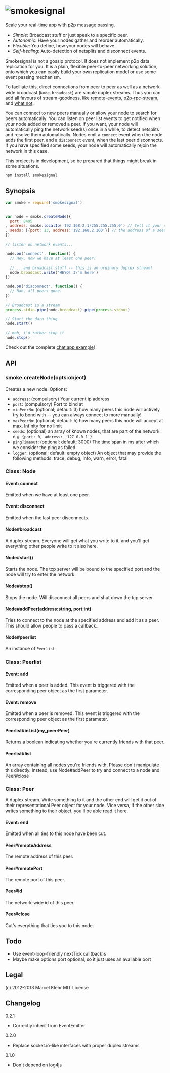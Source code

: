 # ![smokesignal](https://raw.github.com/marcelklehr/smokesignal/develop/smokesignal.png)

Scale your real-time app with p2p message passing.

* *Simple*: Broadcast stuff or just speak to a specific peer.
* *Autonomic*: Have your nodes gather and reorder automatically.
* *Flexible*: You define, how your nodes will behave.
* *Self-healing*: Auto-detection of netsplits and disconnect events.

Smokesignal is not a gossip protocol. It does not implement p2p data replication for you. It is a plain, flexible peer-to-peer networking solution, onto which you can easily build your own replication model or use some event passing mechanism.

To faciliate this, direct connections from peer to peer as well as a network-wide broadcast (`Node.broadcast`) are simple duplex streams. Thus you can add all favours of stream-goodness, like [remote-events](https://github.com/dominictarr/remote-events), [p2p-rpc-stream](https://github.com/marcelklehr/p2p-rpc-stream), and [what not](https://github.com/substack/stream-handbook#read-more).

You can connect to new peers manually or allow your node to search for peers automatically. You can listen on peer list events to get notified when your node added or removed a peer.
If you want, your node will automatically ping the network seed(s) once in a while, to detect netsplits and resolve them automatically. 
Nodes emit a `connect` event when the node adds the first peer, and a `disconnect` event, when the last peer disconnects. If you have specified some seeds, your node will automatically rejoin the network in this case.

This project is in development, so be prepared that things might break in some situations.

```
npm install smokesignal
```

## Synopsis

```js
var smoke = require('smokesignal')


var node = smoke.createNode({
  port: 8495
, address: smoke.localIp('192.168.2.1/255.255.255.0') // Tell it your subnet and it'll figure out the right IP for you
, seeds: [{port: 13, address:'192.168.2.100'}] // the address of a seed (a known node)
})

// listen on network events...

node.on('connect', function() {
  // Hey, now we have at least one peer!
  
  // ...and broadcast stuff -- this is an ordinary duplex stream!
  node.broadcast.write('HEYO! I\'m here')
})

node.on('disconnect', function() {
  // Bah, all peers gone.
})

// Broadcast is a stream
process.stdin.pipe(node.broadcast).pipe(process.stdout)

// Start the darn thing
node.start()

// mah, i'd rather stop it
node.stop()
```

Check out the complete [chat app example](https://github.com/marcelklehr/smokesignal/tree/develop/example/ChatApp)!

## API

### smoke.createNode(opts:object)
Creates a new node.
Options:

 * `address`: (compulsory) Your current ip address
 * `port`: (compulsory) Port to bind at
 * `minPeerNo`: (optional; default: 3) how many peers this node will actively try to bond with -- you can always connect to more manually!
 * `maxPeerNo`: (optional; default: 5) how many peers this node will accept at max. Infinity for no limit
 * `seeds`: (optional) an array of known nodes, that are part of the network, e.g. `{port: 0, address: '127.0.0.1'}`
 * `pingTimeout`: (optional; default: 3000)  The time span in ms after which we consider the ping as failed
 * `logger`: (optional; default: empty object) An object that may provide the following methods: trace, debug, info, warn, error, fatal

### Class: Node

#### Event: connect
Emitted when we have at least one peer.

#### Event: disconnect
Emitted when the last peer disconnects.

#### Node#broadcast
A duplex stream. Everyone will get what you write to it, and you'll get everything other people write to it also here.

#### Node#start()
Starts the node. The tcp server will be bound to the specified port and the node will try to enter the network.

#### Node#stop()
Stops the node. Will disconnect all peers and shut down the tcp server.

#### Node#addPeer(address:string, port:int)
Tries to connect to the node at the specified address and add it as a peer.
This should allow people to pass a callback..

#### Node#peerlist
An instance of `Peerlist`

### Class: Peerlist

#### Event: add
Emitted when a peer is added. This event is triggered with the corresponding peer object as the first parameter.

#### Event: remove
Emitted when a peer is removed. This event is triggered with the corresponding peer object as the first parameter.

#### Peerlist#inList(my_peer:Peer)
Returns a boolean indicating whether you're currently friends with that peer.

#### Peerlist#list
An array containing all nodes you're friends with. Please don't manipulate this directly. Instead, use Node#addPeer to try and connect to a node and Peer#close

### Class: Peer
A duplex stream. Write something to it and the other end will get it out of their representational Peer object for your node. Vice versa, if the other side writes something to their object, you'll be able read it here.

#### Event: end
Emitted when all ties to this node have been cut.

#### Peer#remoteAddress
The remote address of this peer.

#### Peer#remotePort
The remote port of this peer.

#### Peer#id
The network-wide id of this peer.

#### Peer#close
Cut's everything that ties you to this node.

## Todo

 * Use event-loop-friendly nextTick call(back)s
 * Maybe make options.port optional, so it just uses an available port
 
## Legal
(c) 2012-2013 Marcel Klehr
MIT License

## Changelog

0.2.1
 * Correctly inherit from EventEmitter

0.2.0
 * Replace socket.io-like interfaces with proper duplex streams

0.1.0
 * Don't depend on log4js
